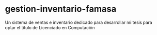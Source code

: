# gestion-inventario-famasa
Un sistema de ventas e inventario dedicado para desarrollar mi tesis para optar el titulo de Licenciado en Computación
